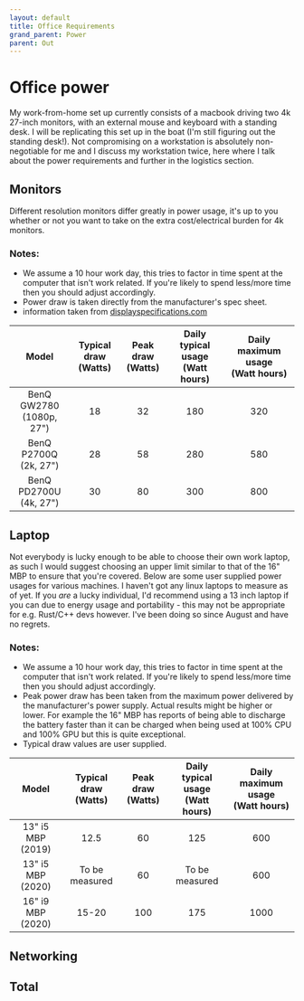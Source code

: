 ```yaml
---
layout: default
title: Office Requirements
grand_parent: Power
parent: Out
---
```


# Office power

My work-from-home set up currently consists of a macbook driving two 4k
27-inch monitors, with an external mouse and keyboard with a standing
desk. I will be replicating this set up in the boat (I'm still figuring out the standing desk!). Not compromising on
a workstation is absolutely non-negotiable for me and I discuss my
workstation twice, here where I talk about the power requirements and
further in the logistics section.

## Monitors
Different resolution monitors differ greatly in power usage, it's up to you whether or not you want to take on the extra cost/electrical burden for 4k monitors.

### Notes:
- We assume a 10 hour work day, this tries to factor in time spent at the computer that isn't work related. If you're likely to spend less/more time then you should adjust accordingly.
- Power draw is taken directly from the manufacturer's spec sheet.
- information taken from [displayspecifications.com](https://www.displayspecifications.com/)

|           Model          | Typical draw <br />(Watts) | Peak draw <br />(Watts) | Daily typical usage <br />(Watt hours) | Daily maximum usage  <br />(Watt hours)                        |
|:------------------------:|:--------------------------:|:-----------------------:|:--------------------------------------:|:--------------------------------------------------------------:|
| BenQ GW2780 <br />(1080p, 27") |             18             |            32           |                   180                  |                               320                              |
|  BenQ P2700Q <br />(2k, 27")   |             28             |            58           |                   280                  |                               580                              |
|  BenQ PD2700U <br />(4k, 27")  |             30             |            80           |                   300                  |                               800                              |

## Laptop
Not everybody is lucky enough to be able to choose their own work laptop, as such I would suggest choosing an upper limit similar to that of the 16" MBP to ensure that you're covered. Below are some user supplied power usages for various machines. I haven't got any linux laptops to measure as of yet. If you _are_ a lucky individual, I'd recommend using a 13 inch laptop if you can due to energy usage and portability - this may not be appropriate for e.g. Rust/C++ devs however. I've been doing so since August and have no regrets.

### Notes:

- We assume a 10 hour work day, this tries to factor in time spent at the computer that isn't work related. If you're likely to spend less/more time then you should adjust accordingly.
- Peak power draw has been taken from the maximum power delivered by the manufacturer's power supply. Actual results might be higher or lower. For example the 16" MBP has reports of being able to 
discharge the battery faster than it can be charged when being used at 100% CPU and 100% GPU but this is quite exceptional.
- Typical draw values are user supplied.

|       Model       | Typical draw <br />(Watts) | Peak draw <br />(Watts) | Daily typical usage <br />(Watt hours) | Daily maximum usage  <br />(Watt hours) |
|:-----------------:|:--------------------------:|:-----------------------:|:--------------------------------------:|:--------------------------------------------------------------:|
| 13" i5 MBP (2019) |            12.5            |            60           |                   125                  |                               600                              |
| 13" i5 MBP (2020) |       To be measured       |            60           |             To be measured             |                               600                              |
| 16" i9 MBP (2020) |            15-20           |           100           |                   175                  |                               1000                             |


## Networking

## Total

